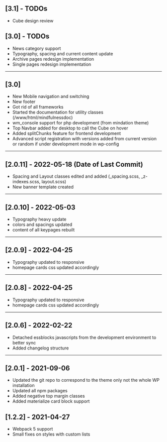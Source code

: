 
## [3.1] - TODOs
- Cube design review

## [3.0] - TODOs
- News category support
- Typography, spacing and current content update
- Archive pages redesign implementation
- Single pages redesign implementation

----------------------------------------------------------------------------------------

## [3.0]
- New Mobile navigation and switching
- New footer
- Got rid of all frameworks
- Started the documentation for utility classes (/www/html/mindfulnessdoc)
- wm_console support for php development (from mindation theme)
- Top Navbar added for desktop to call the Cube on hover
- Added splitChunks feature for frontend development
- Advanced script registration with versions added from current version or random if under development mode in wp-config

***
## [2.0.11] - 2022-05-18 (Date of Last Commit)

* Spacing and Layout classes edited and added (_spacing.scss, _z-indexes.scss, layout.scss)
* New banner template created

***
## [2.0.10] - 2022-05-03

* Typography heavy update
* colors and spacings updated
* content of all keypages rebuilt
***
## [2.0.9] - 2022-04-25

* Typography updated to responsive
* homepage cards css updated accordingly
***
## [2.0.8] - 2022-04-25

* Typography updated to responsive
* homepage cards css updated accordingly

***
## [2.0.6] - 2022-02-22

* Detached essblocks javascripts from the development environment to better sync
* Added changelog structure
***
## [2.0.1] - 2021-09-06
- Updated the git repo to correspond to the theme only not the whole WP installation
- Updated all npm packages
- Added negative top margin classes
- Added materialize card block support
 
## [1.2.2] - 2021-04-27
- Webpack 5 support
- Small fixes on styles with custom lists





